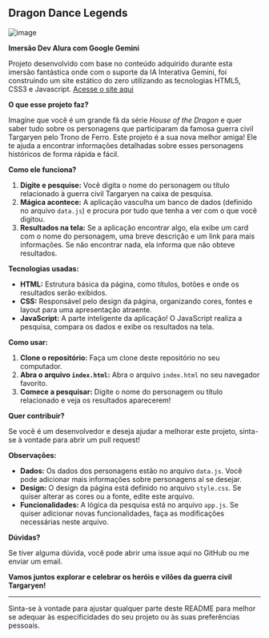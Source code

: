 ## Dragon Dance Legends

![image](https://github.com/user-attachments/assets/0839829c-5997-484f-b199-15809f8f9c9e)

**Imersão Dev Alura com Google Gemini**

Projeto desenvolvido com base no conteúdo adquirido durante esta imersão fantástica onde com o suporte da IA Interativa Gemini, foi construindo um site estático do zero utilizando as tecnologias HTML5, CSS3 e Javascript.  [Acesse o site aqui](https://dragon-dance-legends.vercel.app/)


**O que esse projeto faz?**

Imagine que você é um grande fã da série *House of the Dragon* e quer saber tudo sobre os personagens que participaram da famosa guerra civil Targaryen pelo Trono de Ferro. Este projeto é a sua nova melhor amiga! Ele te ajuda a encontrar informações detalhadas sobre esses personagens históricos de forma rápida e fácil.

**Como ele funciona?**

1. **Digite e pesquise:** Você digita o nome do personagem ou título relacionado à guerra civil Targaryen na caixa de pesquisa.
2. **Mágica acontece:** A aplicação vasculha um banco de dados (definido no arquivo `data.js`) e procura por tudo que tenha a ver com o que você digitou.
3. **Resultados na tela:** Se a aplicação encontrar algo, ela exibe um card com o nome do personagem, uma breve descrição e um link para mais informações. Se não encontrar nada, ela informa que não obteve resultados.

**Tecnologias usadas:**

* **HTML:** Estrutura básica da página, como títulos, botões e onde os resultados serão exibidos.
* **CSS:** Responsável pelo design da página, organizando cores, fontes e layout para uma apresentação atraente.
* **JavaScript:** A parte inteligente da aplicação! O JavaScript realiza a pesquisa, compara os dados e exibe os resultados na tela.

**Como usar:**

1. **Clone o repositório:** Faça um clone deste repositório no seu computador.
2. **Abra o arquivo `index.html`:** Abra o arquivo `index.html` no seu navegador favorito.
3. **Comece a pesquisar:** Digite o nome do personagem ou título relacionado e veja os resultados aparecerem!

**Quer contribuir?**

Se você é um desenvolvedor e deseja ajudar a melhorar este projeto, sinta-se à vontade para abrir um pull request!

**Observações:**

* **Dados:** Os dados dos personagens estão no arquivo `data.js`. Você pode adicionar mais informações sobre personagens aí se desejar.
* **Design:** O design da página está definido no arquivo `style.css`. Se quiser alterar as cores ou a fonte, edite este arquivo.
* **Funcionalidades:** A lógica da pesquisa está no arquivo `app.js`. Se quiser adicionar novas funcionalidades, faça as modificações necessárias neste arquivo.

**Dúvidas?**

Se tiver alguma dúvida, você pode abrir uma issue aqui no GitHub ou me enviar um email.

**Vamos juntos explorar e celebrar os heróis e vilões da guerra civil Targaryen!**

---

Sinta-se à vontade para ajustar qualquer parte deste README para melhor se adequar às especificidades do seu projeto ou às suas preferências pessoais.

